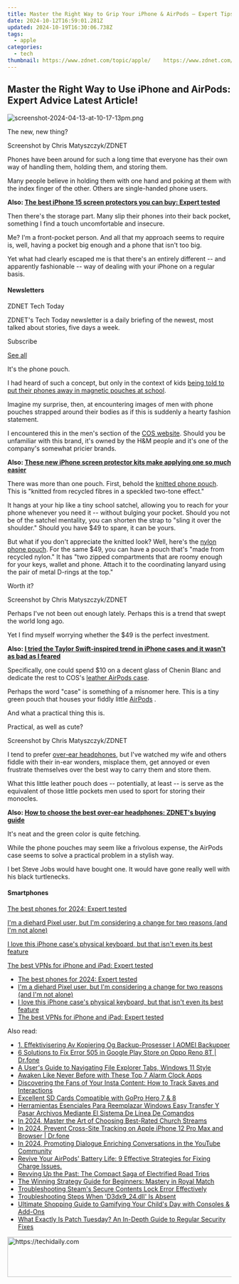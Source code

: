 ```yaml
---
title: Master the Right Way to Grip Your iPhone & AirPods – Expert Tips From ZDNet
date: 2024-10-12T16:59:01.281Z
updated: 2024-10-19T16:30:06.738Z
tags:
  - apple
categories:
  - tech
thumbnail: https://www.zdnet.com/topic/apple/    https://www.zdnet.com/a/img/resize/96f9602b000ad749b3c5cf7c57e7810f6167771a/2024/04/19/d20c5737-b57d-4981-afc9-f953e441663b/phone-puch.jpg?width=170&height=96&fit=crop&auto=webp
---
```


## Master the Right Way to Use iPhone and AirPods: Expert Advice  Latest Article!

![screenshot-2024-04-13-at-10-17-13pm.png](https://www.zdnet.com/a/img/resize/939dc7d1eeb3823b053253e6d8c99ee9e1bf2e02/2024/04/15/e4106f80-2aed-48b1-bc06-fd6bc74b3a25/screenshot-2024-04-13-at-10-17-13pm.png?auto=webp&width=1280)

The new, new thing?

Screenshot by Chris Matyszczyk/ZDNET

Phones have been around for such a long time that everyone has their own way of handling them, holding them, and storing them.

Many people believe in holding them with one hand and poking at them with the index finger of the other. Others are single-handed phone users.

**Also: [The best iPhone 15 screen protectors you can buy: Expert tested](https://www.zdnet.com/article/best-iphone-15-screen-protectors/)**

Then there's the storage part. Many slip their phones into their back pocket, something I find a touch uncomfortable and insecure.

Me? I'm a front-pocket person. And all that my approach seems to require is, well, having a pocket big enough and a phone that isn't too big.

Yet what had clearly escaped me is that there's an entirely different -- and apparently fashionable -- way of dealing with your iPhone on a regular basis.

#### Newsletters

ZDNET Tech Today

ZDNET's Tech Today newsletter is a daily briefing of the newest, most talked about stories, five days a week.

 Subscribe

[See all](https://www.zdnet.com/newsletters/)

It's the phone pouch.

I had heard of such a concept, but only in the context of kids [being told to put their phones away in magnetic pouches at school](https://www.vox.com/24105235/phones-kids-schools-ban-yondr-pouch-smartphones).

Imagine my surprise, then, at encountering images of men with phone pouches strapped around their bodies as if this is suddenly a hearty fashion statement.

I encountered this in the men's section of the [COS website](https://shop-links.co/link/?exclusive=1&publisher_slug=itechdaily19598&url=https%3A%2F%2Fwww.cos.com%2Fen%255Fusd%2Fsearch.html%3Fq%3Dphone%2520pouch). Should you be unfamiliar with this brand, it's owned by the H&M people and it's one of the company's somewhat pricier brands.

**Also: [These new iPhone screen protector kits make applying one so much easier](https://www.zdnet.com/article/these-new-iphone-screen-protector-kits-make-applying-one-so-much-easier/)**

There was more than one pouch. First, behold the [knitted phone pouch](https://shop-links.co/link/?exclusive=1&publisher_slug=itechdaily19598&url=https%3A%2F%2Fwww.cos.com%2Fen%255Fusd%2Fmen%2Faccessories%2Fsmall-accessories%2Fproduct.knitted-phone-pouch-black.1227459001.html). This is "knitted from recycled fibres in a speckled two-tone effect."

It hangs at your hip like a tiny school satchel, allowing you to reach for your phone whenever you need it -- without bulging your pocket. Should you not be of the satchel mentality, you can shorten the strap to "sling it over the shoulder." Should you have $49 to spare, it can be yours.

But what if you don't appreciate the knitted look? Well, here's the [nylon phone pouch](https://shop-links.co/link/?exclusive=1&publisher_slug=itechdaily19598&url=https%3A%2F%2Fwww.cos.com%2Fen%255Fusd%2Fmen%2Faccessories%2Fproduct.nylon-phone-pouch-black.1225131001.html). For the same $49, you can have a pouch that's "made from recycled nylon." It has "two zipped compartments that are roomy enough for your keys, wallet and phone. Attach it to the coordinating lanyard using the pair of metal D-rings at the top."

Worth it?

Screenshot by Chris Matyszczyk/ZDNET

Perhaps I've not been out enough lately. Perhaps this is a trend that swept the world long ago.

Yet I find myself worrying whether the $49 is the perfect investment. 

**Also: [I tried the Taylor Swift-inspired trend in iPhone cases and it wasn't as bad as I feared](https://www.zdnet.com/article/i-tried-the-taylor-swift-inspired-trend-in-iphone-cases-and-it-wasnt-as-bad-as-i-feared/)**

Specifically, one could spend $10 on a decent glass of Chenin Blanc and dedicate the rest to COS's [leather AirPods case](https://shop-links.co/link/?exclusive=1&publisher_slug=itechdaily19598&url=https%3A%2F%2Fwww.cos.com%2Fen%255Fusd%2Fmen%2Faccessories%2Fproduct.leather-airpods-case-green.1202463002.html).

Perhaps the word "case" is something of a misnomer here. This is a tiny green pouch that houses your fiddly little [AirPods](https://www.zdnet.com/article/best-airpods/) .

And what a practical thing this is.

Practical, as well as cute?

Screenshot by Chris Matyszczyk/ZDNET

I tend to prefer [over-ear headphones](https://www.zdnet.com/article/best-over-ear-headphones/), but I've watched my wife and others fiddle with their in-ear wonders, misplace them, get annoyed or even frustrate themselves over the best way to carry them and store them.

What this little leather pouch does -- potentially, at least -- is serve as the equivalent of those little pockets men used to sport for storing their monocles.

**Also: [How to choose the best over-ear headphones: ZDNET's buying guide](https://www.zdnet.com/article/best-over-ear-headphones/)**

It's neat and the green color is quite fetching.

While the phone pouches may seem like a frivolous expense, the AirPods case seems to solve a practical problem in a stylish way.

I bet Steve Jobs would have bought one. It would have gone really well with his black turtlenecks.

#### Smartphones

[The best phones for 2024: Expert tested](https://www.zdnet.com/article/best-phone/ "The best phones for 2024: Expert tested")

[I'm a diehard Pixel user, but I'm considering a change for two reasons (and I'm not alone)](https://www.zdnet.com/article/im-a-diehard-pixel-user-but-im-considering-a-change-for-two-reasons-and-im-not-alone/ "I'm a diehard Pixel user, but I'm considering a change for two reasons (and I'm not alone)")

[I love this iPhone case's physical keyboard, but that isn't even its best feature](https://www.zdnet.com/article/i-love-this-iphone-cases-physical-keyboard-but-that-isnt-even-its-best-feature/ "I love this iPhone case's physical keyboard, but that isn't even its best feature")

[The best VPNs for iPhone and iPad: Expert tested](https://www.zdnet.com/article/best-iphone-vpn/ "The best VPNs for iPhone and iPad: Expert tested")

* [The best phones for 2024: Expert tested](https://www.zdnet.com/article/best-phone/ "The best phones for 2024: Expert tested")
* [I'm a diehard Pixel user, but I'm considering a change for two reasons (and I'm not alone)](https://www.zdnet.com/article/im-a-diehard-pixel-user-but-im-considering-a-change-for-two-reasons-and-im-not-alone/ "I'm a diehard Pixel user, but I'm considering a change for two reasons (and I'm not alone)")
* [I love this iPhone case's physical keyboard, but that isn't even its best feature](https://www.zdnet.com/article/i-love-this-iphone-cases-physical-keyboard-but-that-isnt-even-its-best-feature/ "I love this iPhone case's physical keyboard, but that isn't even its best feature")
* [The best VPNs for iPhone and iPad: Expert tested](https://www.zdnet.com/article/best-iphone-vpn/ "The best VPNs for iPhone and iPad: Expert tested")

<ins class="adsbygoogle"
     style="display:block"
     data-ad-format="autorelaxed"
     data-ad-client="ca-pub-7571918770474297"
     data-ad-slot="1223367746"></ins>

<ins class="adsbygoogle"
     style="display:block"
     data-ad-client="ca-pub-7571918770474297"
     data-ad-slot="8358498916"
     data-ad-format="auto"
     data-full-width-responsive="true"></ins>

<span class="atpl-alsoreadstyle">Also read:</span>
<div><ul>
<li><a href="https://win-studio.techidaily.com/1-effektivisering-av-kopiering-og-backup-prosesser-i-aomei-backupper/"><u>1. Effektivisering Av Kopiering Og Backup-Prosesser I AOMEI Backupper</u></a></li>
<li><a href="https://howto.techidaily.com/6-solutions-to-fix-error-505-in-google-play-store-on-oppo-reno-8t-drfone-by-drfone-fix-android-problems-fix-android-problems/"><u>6 Solutions to Fix Error 505 in Google Play Store on Oppo Reno 8T | Dr.fone</u></a></li>
<li><a href="https://windows11.techidaily.com/a-users-guide-to-navigating-file-explorer-tabs-windows-11-style/"><u>A User's Guide to Navigating File Explorer Tabs, Windows 11 Style</u></a></li>
<li><a href="https://tech-recovery.techidaily.com/awaken-like-never-before-with-these-top-7-alarm-clock-apps/"><u>Awaken Like Never Before with These Top 7 Alarm Clock Apps</u></a></li>
<li><a href="https://tech-recovery.techidaily.com/discovering-the-fans-of-your-insta-content-how-to-track-saves-and-interactions/"><u>Discovering the Fans of Your Insta Content: How to Track Saves and Interactions</u></a></li>
<li><a href="https://extra-tips.techidaily.com/excellent-sd-cards-compatible-with-gopro-hero-7-and-8/"><u>Excellent SD Cards Compatible with GoPro Hero 7 & 8</u></a></li>
<li><a href="https://win-great.techidaily.com/herramientas-esenciales-para-reemplazar-windows-easy-transfer-y-pasar-archivos-mediante-el-sistema-de-linea-de-comandos/"><u>Herramientas Esenciales Para Reemplazar Windows Easy Transfer Y Pasar Archivos Mediante El Sistema De Línea De Comandos</u></a></li>
<li><a href="https://extra-approaches.techidaily.com/in-2024-master-the-art-of-choosing-best-rated-church-streams/"><u>In 2024, Master the Art of Choosing Best-Rated Church Streams</u></a></li>
<li><a href="https://phone-solutions.techidaily.com/in-2024-prevent-cross-site-tracking-on-apple-iphone-12-pro-max-and-browser-drfone-by-drfone-virtual-ios/"><u>In 2024, Prevent Cross-Site Tracking on Apple iPhone 12 Pro Max and Browser | Dr.fone</u></a></li>
<li><a href="https://extra-guidance.techidaily.com/in-2024-promoting-dialogue-enriching-conversations-in-the-youtube-community/"><u>In 2024, Promoting Dialogue Enriching Conversations in the YouTube Community</u></a></li>
<li><a href="https://tech-recovery.techidaily.com/revive-your-airpods-battery-life-9-effective-strategies-for-fixing-charge-issues/"><u>Revive Your AirPods' Battery Life: 9 Effective Strategies for Fixing Charge Issues.</u></a></li>
<li><a href="https://tech-recovery.techidaily.com/revving-up-the-past-the-compact-saga-of-electrified-road-trips/"><u>Revving Up the Past: The Compact Saga of Electrified Road Trips</u></a></li>
<li><a href="https://tech-recovery.techidaily.com/the-winning-strategy-guide-for-beginners-mastery-in-royal-match/"><u>The Winning Strategy Guide for Beginners: Mastery in Royal Match</u></a></li>
<li><a href="https://win-blog.techidaily.com/troubleshooting-steams-secure-contents-lock-error-effectively/"><u>Troubleshooting Steam's Secure Contents Lock Error Effectively</u></a></li>
<li><a href="https://tech-recovery.techidaily.com/troubleshooting-steps-when-d3dx924dll-is-absent/"><u>Troubleshooting Steps When 'D3dx9_24.dll' Is Absent</u></a></li>
<li><a href="https://tech-recovery.techidaily.com/ultimate-shopping-guide-to-gamifying-your-childs-day-with-consoles-and-add-ons/"><u>Ultimate Shopping Guide to Gamifying Your Child's Day with Consoles & Add-Ons</u></a></li>
<li><a href="https://tech-recovery.techidaily.com/what-exactly-is-patch-tuesday-an-in-depth-guide-to-regular-security-fixes/"><u>What Exactly Is Patch Tuesday? An In-Depth Guide to Regular Security Fixes</u></a></li>
</ul></div>

<!-- affiliate ads begin -->
<a href="https://ephamedtechinc.pxf.io/c/5597632/2136616/26400" target="_top" id="2136616">
  <img src="//a.impactradius-go.com/display-ad/26400-2136616" border="0" alt="https://techidaily.com" width="728" height="90"/>
</a>
<img height="0" width="0" src="https://ephamedtechinc.pxf.io/i/5597632/2136616/26400" style="position:absolute;visibility:hidden;" border="0" />
<!-- affiliate ads end -->


